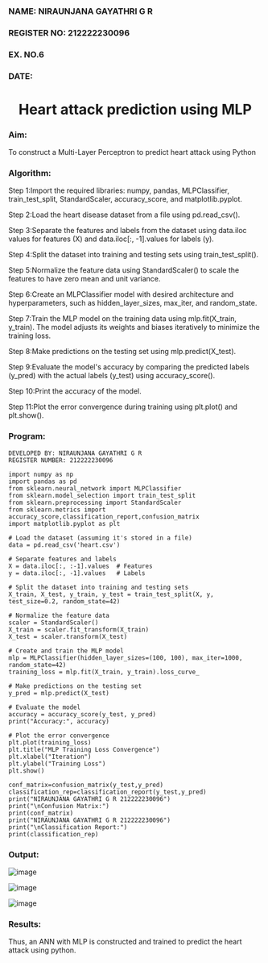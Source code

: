 <H3>NAME: NIRAUNJANA GAYATHRI G R</H3>
<H3>REGISTER NO: 212222230096</H3>
<H3>EX. NO.6</H3>
<H3>DATE:</H3>
<H1 ALIGN =CENTER>Heart attack prediction using MLP</H1>
<H3>Aim:</H3>  To construct a  Multi-Layer Perceptron to predict heart attack using Python

<H3>Algorithm:</H3>

Step 1:Import the required libraries: numpy, pandas, MLPClassifier, train_test_split, StandardScaler, accuracy_score, and matplotlib.pyplot.<BR>


Step 2:Load the heart disease dataset from a file using pd.read_csv().<BR>

Step 3:Separate the features and labels from the dataset using data.iloc values for features (X) and data.iloc[:, -1].values for labels (y).<BR>

Step 4:Split the dataset into training and testing sets using train_test_split().<BR>

Step 5:Normalize the feature data using StandardScaler() to scale the features to have zero mean and unit variance.<BR>

Step 6:Create an MLPClassifier model with desired architecture and hyperparameters, such as hidden_layer_sizes, max_iter, and random_state.<BR>

Step 7:Train the MLP model on the training data using mlp.fit(X_train, y_train). The model adjusts its weights and biases iteratively to minimize the training loss.<BR>

Step 8:Make predictions on the testing set using mlp.predict(X_test).<BR>

Step 9:Evaluate the model's accuracy by comparing the predicted labels (y_pred) with the actual labels (y_test) using accuracy_score().<BR>

Step 10:Print the accuracy of the model.<BR>

Step 11:Plot the error convergence during training using plt.plot() and plt.show().<BR>

<H3>Program: </H3>

```
DEVELOPED BY: NIRAUNJANA GAYATHRI G R
REGISTER NUMBER: 212222230096
```

```
import numpy as np
import pandas as pd
from sklearn.neural_network import MLPClassifier
from sklearn.model_selection import train_test_split
from sklearn.preprocessing import StandardScaler
from sklearn.metrics import accuracy_score,classification_report,confusion_matrix
import matplotlib.pyplot as plt
```

```
# Load the dataset (assuming it's stored in a file)
data = pd.read_csv('heart.csv')
```

```
# Separate features and labels
X = data.iloc[:, :-1].values  # Features
y = data.iloc[:, -1].values   # Labels
```

```
# Split the dataset into training and testing sets
X_train, X_test, y_train, y_test = train_test_split(X, y, test_size=0.2, random_state=42)
```

```
# Normalize the feature data
scaler = StandardScaler()
X_train = scaler.fit_transform(X_train)
X_test = scaler.transform(X_test)
```

```
# Create and train the MLP model
mlp = MLPClassifier(hidden_layer_sizes=(100, 100), max_iter=1000, random_state=42)
training_loss = mlp.fit(X_train, y_train).loss_curve_
```

```
# Make predictions on the testing set
y_pred = mlp.predict(X_test)
```

```
# Evaluate the model
accuracy = accuracy_score(y_test, y_pred)
print("Accuracy:", accuracy)
```

```
# Plot the error convergence
plt.plot(training_loss)
plt.title("MLP Training Loss Convergence")
plt.xlabel("Iteration")
plt.ylabel("Training Loss")
plt.show()
```

```
conf_matrix=confusion_matrix(y_test,y_pred)
classification_rep=classification_report(y_test,y_pred)
print("NIRAUNJANA GAYATHRI G R 212222230096")
print("\nConfusion Matrix:")
print(conf_matrix)
print("NIRAUNJANA GAYATHRI G R 212222230096")
print("\nClassification Report:")
print(classification_rep)
```



<H3>Output:</H3>

![image](https://github.com/niraunjana/EX-6-NN/assets/119395610/568423f8-ce4d-4764-a17b-9c35ba246e51)

![image](https://github.com/niraunjana/EX-6-NN/assets/119395610/924ad7d7-af56-47a8-8380-2f4d1d140bb7)

![image](https://github.com/niraunjana/EX-6-NN/assets/119395610/0ce22082-a6cd-4f94-9a32-a37818077b8d)




<H3>Results:</H3>
Thus, an ANN with MLP is constructed and trained to predict the heart attack using python.
